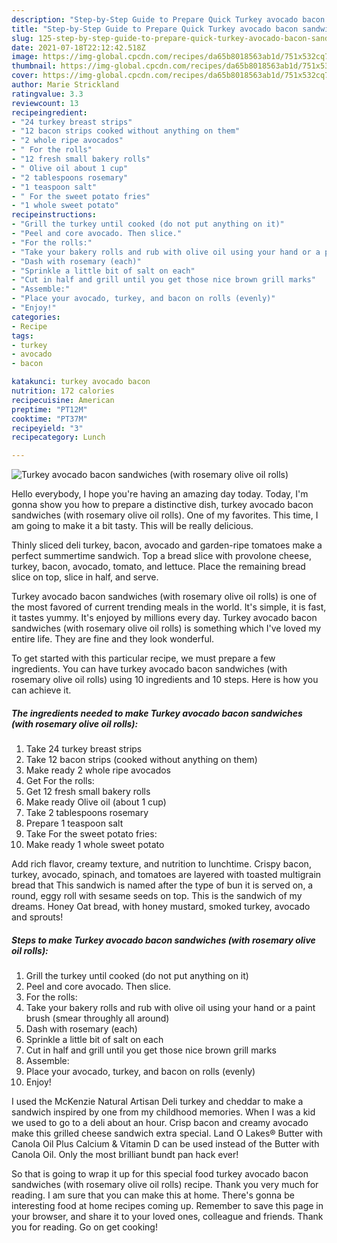 ```yaml
---
description: "Step-by-Step Guide to Prepare Quick Turkey avocado bacon sandwiches (with rosemary olive oil rolls)"
title: "Step-by-Step Guide to Prepare Quick Turkey avocado bacon sandwiches (with rosemary olive oil rolls)"
slug: 125-step-by-step-guide-to-prepare-quick-turkey-avocado-bacon-sandwiches-with-rosemary-olive-oil-rolls
date: 2021-07-18T22:12:42.518Z
image: https://img-global.cpcdn.com/recipes/da65b8018563ab1d/751x532cq70/turkey-avocado-bacon-sandwiches-with-rosemary-olive-oil-rolls-recipe-main-photo.jpg
thumbnail: https://img-global.cpcdn.com/recipes/da65b8018563ab1d/751x532cq70/turkey-avocado-bacon-sandwiches-with-rosemary-olive-oil-rolls-recipe-main-photo.jpg
cover: https://img-global.cpcdn.com/recipes/da65b8018563ab1d/751x532cq70/turkey-avocado-bacon-sandwiches-with-rosemary-olive-oil-rolls-recipe-main-photo.jpg
author: Marie Strickland
ratingvalue: 3.3
reviewcount: 13
recipeingredient:
- "24 turkey breast strips"
- "12 bacon strips cooked without anything on them"
- "2 whole ripe avocados"
- " For the rolls"
- "12 fresh small bakery rolls"
- " Olive oil about 1 cup"
- "2 tablespoons rosemary"
- "1 teaspoon salt"
- " For the sweet potato fries"
- "1 whole sweet potato"
recipeinstructions:
- "Grill the turkey until cooked (do not put anything on it)"
- "Peel and core avocado. Then slice."
- "For the rolls:"
- "Take your bakery rolls and rub with olive oil using your hand or a paint brush (smear throughly all around)"
- "Dash with rosemary (each)"
- "Sprinkle a little bit of salt on each"
- "Cut in half and grill until you get those nice brown grill marks"
- "Assemble:"
- "Place your avocado, turkey, and bacon on rolls (evenly)"
- "Enjoy!"
categories:
- Recipe
tags:
- turkey
- avocado
- bacon

katakunci: turkey avocado bacon 
nutrition: 172 calories
recipecuisine: American
preptime: "PT12M"
cooktime: "PT37M"
recipeyield: "3"
recipecategory: Lunch

---
```



![Turkey avocado bacon sandwiches (with rosemary olive oil rolls)](https://img-global.cpcdn.com/recipes/da65b8018563ab1d/751x532cq70/turkey-avocado-bacon-sandwiches-with-rosemary-olive-oil-rolls-recipe-main-photo.jpg)

Hello everybody, I hope you're having an amazing day today. Today, I'm gonna show you how to prepare a distinctive dish, turkey avocado bacon sandwiches (with rosemary olive oil rolls). One of my favorites. This time, I am going to make it a bit tasty. This will be really delicious.

Thinly sliced deli turkey, bacon, avocado and garden-ripe tomatoes make a perfect summertime sandwich. Top a bread slice with provolone cheese, turkey, bacon, avocado, tomato, and lettuce. Place the remaining bread slice on top, slice in half, and serve.

Turkey avocado bacon sandwiches (with rosemary olive oil rolls) is one of the most favored of current trending meals in the world. It's simple, it is fast, it tastes yummy. It's enjoyed by millions every day. Turkey avocado bacon sandwiches (with rosemary olive oil rolls) is something which I've loved my entire life. They are fine and they look wonderful.


To get started with this particular recipe, we must prepare a few ingredients. You can have turkey avocado bacon sandwiches (with rosemary olive oil rolls) using 10 ingredients and 10 steps. Here is how you can achieve it.

<!--inarticleads1-->

##### The ingredients needed to make Turkey avocado bacon sandwiches (with rosemary olive oil rolls):

1. Take 24 turkey breast strips
1. Take 12 bacon strips (cooked without anything on them)
1. Make ready 2 whole ripe avocados
1. Get  For the rolls:
1. Get 12 fresh small bakery rolls
1. Make ready  Olive oil (about 1 cup)
1. Take 2 tablespoons rosemary
1. Prepare 1 teaspoon salt
1. Take  For the sweet potato fries:
1. Make ready 1 whole sweet potato


Add rich flavor, creamy texture, and nutrition to lunchtime. Crispy bacon, turkey, avocado, spinach, and tomatoes are layered with toasted multigrain bread that This sandwich is named after the type of bun it is served on, a round, eggy roll with sesame seeds on top. This is the sandwich of my dreams. Honey Oat bread, with honey mustard, smoked turkey, avocado and sprouts! 

<!--inarticleads2-->

##### Steps to make Turkey avocado bacon sandwiches (with rosemary olive oil rolls):

1. Grill the turkey until cooked (do not put anything on it)
1. Peel and core avocado. Then slice.
1. For the rolls:
1. Take your bakery rolls and rub with olive oil using your hand or a paint brush (smear throughly all around)
1. Dash with rosemary (each)
1. Sprinkle a little bit of salt on each
1. Cut in half and grill until you get those nice brown grill marks
1. Assemble:
1. Place your avocado, turkey, and bacon on rolls (evenly)
1. Enjoy!


I used the McKenzie Natural Artisan Deli turkey and cheddar to make a sandwich inspired by one from my childhood memories. When I was a kid we used to go to a deli about an hour. Crisp bacon and creamy avocado make this grilled cheese sandwich extra special. Land O Lakes® Butter with Canola Oil Plus Calcium & Vitamin D can be used instead of the Butter with Canola Oil. Only the most brilliant bundt pan hack ever! 

So that is going to wrap it up for this special food turkey avocado bacon sandwiches (with rosemary olive oil rolls) recipe. Thank you very much for reading. I am sure that you can make this at home. There's gonna be interesting food at home recipes coming up. Remember to save this page in your browser, and share it to your loved ones, colleague and friends. Thank you for reading. Go on get cooking!
